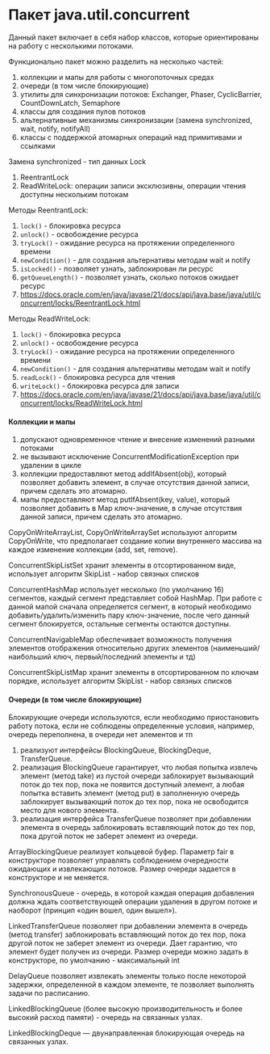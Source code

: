 # Пакет java.util.concurrent
Данный пакет включает в себя набор классов, которые ориентированы на работу с несколькими потоками.

Функционально пакет можно разделить на несколько частей:
1. коллекции и мапы для работы с многопоточных средах
2. очереди (в том числе блокирующие)
3. утилиты для синхронизации потоков: Exchanger, Phaser, CyclicBarrier, CountDownLatch, Semaphore
4. классы для создания пулов потоков
5. альтернативные механизмы синхронизации (замена synchronized, wait, notify, notifyAll)
6. классы с поддержкой атомарных операций над примитивами и ссылками

Замена synchronized - тип данных Lock
1) ReentrantLock
2) ReadWriteLock: операции записи эксклюзивны, операции чтения доступны нескольким потокам

Методы ReentrantLock: 
1. `lock()` - блокировка ресурса
2. `unlock()` - освобождение ресурса
3. `tryLock()` - ожидание ресурса на протяжении определенного времени
4. `newCondition()` - для создания альтернативы методам wait и notify
5. `isLocked()` - позволяет узнать, заблокирован ли ресурс
6. `getQueueLength()` - позволяет узнать, сколько потоков ожидает ресурс
7. https://docs.oracle.com/en/java/javase/21/docs/api/java.base/java/util/concurrent/locks/ReentrantLock.html

Методы ReadWriteLock:
1. `lock()` - блокировка ресурса
2. `unlock()` - освобождение ресурса
3. `tryLock()` - ожидание ресурса на протяжении определенного времени
4. `newCondition()` - для создания альтернативы методам wait и notify
5. `readLock()` - блокировка ресурса для чтения
6. `writeLock()` - блокировка ресурса для записи
7. https://docs.oracle.com/en/java/javase/21/docs/api/java.base/java/util/concurrent/locks/ReadWriteLock.html

#### Коллекции и мапы
1. допускают одновременное чтение и внесение изменений разными потоками
2. не вызывают исключение ConcurrentModificationException при удалении в цикле
3. коллекции предоставляют метод addIfAbsent(obj), который позволяет добавить элемент, в случае отсутствия данной записи, причем сделать это атомарно.
4. мапы предоставляют метод putIfAbsent(key, value), который позволяет добавить в Map ключ-значение, в случае отсутствия данной записи, причем сделать это атомарно.

CopyOnWriteArrayList, CopyOnWriteArraySet используют алгоритм CopyOnWrite,
что предполагает создание копии внутреннего массива на каждое изменение коллекции (add, set, remove).

ConcurrentSkipListSet хранит элементы в отсортированном виде, использует алгоритм SkipList - набор связных списков

ConcurrentHashMap использует несколько (по умолчанию 16) сегментов, каждый сегмент представляет собой HashMap.
При работе с данной мапой сначала определяется сегмент, в который необходимо добавить/удалить/изменить пару ключ-значение,
после чего данный сегмент блокируется, остальные сегменты остаются доступны.

ConcurrentNavigableMap обеспечивает возможность получения элементов отображения относительно других элементов (наименьший/наибольший ключ, первый/последний элементы и тд)

ConcurrentSkipListMap хранит элементы в отсортированном по ключам порядке, использует алгоритм SkipList - набор связных списков

#### Очереди (в том числе блокирующие)

Блокирующие очереди используются, если необходимо приостановить работу потока, если не соблюдены определенные условия, например, очередь переполнена,
в очереди нет элементов и тп
1. реализуют интерфейсы BlockingQueue, BlockingDeque, TransferQueue.
2. реализация BlockingQueue гарантирует, что любая попытка извлечь элемент (метод take) из пустой очереди заблокирует вызывающий поток до тех пор,
   пока не появится доступный элемент, а любая попытка вставить элемент (метод put) в заполненную очередь заблокирует вызывающий поток до тех пор,
   пока не освободится место для нового элемента.
3. реализация интерфейса TransferQueue позволяет при добавлении элемента в очередь заблокировать вставляющий поток до тех пор,
   пока другой поток не заберет элемент из очереди.

ArrayBlockingQueue реализует кольцевой буфер. Параметр fair в конструкторе позволяет управлять соблюдением очередности ожидающих и извлекающих потоков.
Размер очереди задается в конструкторе и не меняется.

SynchronousQueue - очередь, в которой каждая операция добавления 
должна ждать соответствующей операции удаления в другом потоке и наоборот (принцип «один вошел, один вышел»).

LinkedTransferQueue позволяет при добавлении элемента в очередь (метод transfer) заблокировать вставляющий поток до тех пор, пока другой поток не заберет элемент из очереди.
Дает гарантию, что элемент будет получен из очереди. Размер очереди можно задать в конструкторе, по умолчанию - максимальный int

DelayQueue позволяет извлекать элементы только после некоторой задержки, определенной в каждом элементе, те позволяет выполнять задачи по расписанию.

LinkedBlockingQueue (более высокую производительность и более высокий расход памяти) - очередь на связанных узлах.

LinkedBlockingDeque — двунаправленная блокирующая очередь на связанных узлах.
